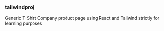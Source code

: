 ### tailwindproj

Generic T-Shirt Company product page using React and Tailwind strictly for learning purposes